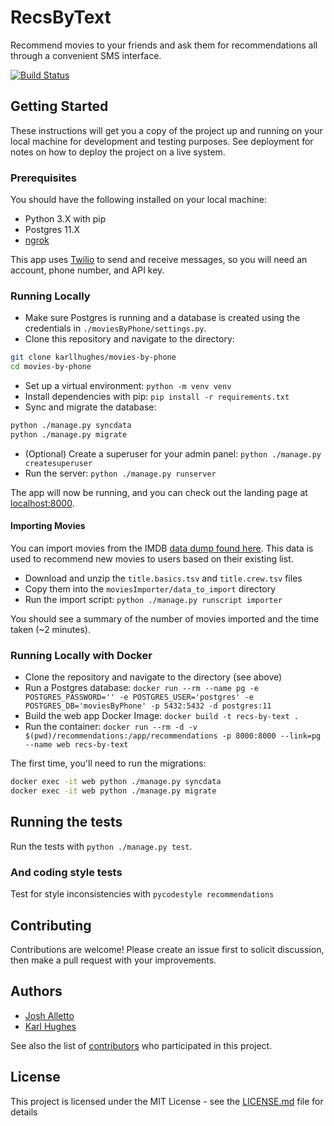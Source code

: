 # RecsByText

Recommend movies to your friends and ask them for recommendations all through a convenient SMS interface.

[![Build Status](https://travis-ci.org/karllhughes/recs-by-text.svg?branch=master)](https://travis-ci.org/karllhughes/recs-by-text)

## Getting Started

These instructions will get you a copy of the project up and running on your local machine for development and testing purposes. See deployment for notes on how to deploy the project on a live system.

### Prerequisites

You should have the following installed on your local machine:

- Python 3.X with pip
- Postgres 11.X
- [ngrok](https://ngrok.com/)

This app uses [Twilio](https://www.twilio.com/) to send and receive messages, so you will need an account, phone number, and API key.

### Running Locally

- Make sure Postgres is running and a database is created using the credentials in `./moviesByPhone/settings.py`.
- Clone this repository and navigate to the directory:

```bash
git clone karllhughes/movies-by-phone
cd movies-by-phone
```

- Set up a virtual environment: `python -m venv venv`
- Install dependencies with pip: `pip install -r requirements.txt`
- Sync and migrate the database:

```bash
python ./manage.py syncdata
python ./manage.py migrate
```

- (Optional) Create a superuser for your admin panel: `python ./manage.py createsuperuser`
- Run the server: `python ./manage.py runserver`

The app will now be running, and you can check out the landing page at [localhost:8000](http://localhost:8000/).

#### Importing Movies

You can import movies from the IMDB [data dump found here](https://datasets.imdbws.com/). This data is used to recommend new
movies to users based on their existing list.

- Download and unzip the `title.basics.tsv` and `title.crew.tsv` files
- Copy them into the `moviesImporter/data_to_import` directory
- Run the import script: `python ./manage.py runscript importer`

You should see a summary of the number of movies imported and the time taken (~2 minutes).

### Running Locally with Docker

- Clone the repository and navigate to the directory (see above)
- Run a Postgres database: `docker run --rm --name pg -e POSTGRES_PASSWORD='' -e POSTGRES_USER='postgres' -e POSTGRES_DB='moviesByPhone' -p 5432:5432 -d postgres:11`
- Build the web app Docker Image: `docker build -t recs-by-text .`
- Run the container: `docker run --rm -d -v $(pwd)/recommendations:/app/recommendations -p 8000:8000 --link=pg --name web recs-by-text`

The first time, you'll need to run the migrations:

```bash
docker exec -it web python ./manage.py syncdata
docker exec -it web python ./manage.py migrate
```

## Running the tests

Run the tests with `python ./manage.py test`.

### And coding style tests

Test for style inconsistencies with `pycodestyle recommendations`

## Contributing

Contributions are welcome! Please create an issue first to solicit discussion, then make a pull request with your improvements.

## Authors

- [Josh Alletto](https://github.com/jalletto)
- [Karl Hughes](https://github.com/karllhughes)

See also the list of [contributors](https://github.com/karllhughes/movies-by-phone/contributors) who participated in this project.

## License

This project is licensed under the MIT License - see the [LICENSE.md](LICENSE.md) file for details
